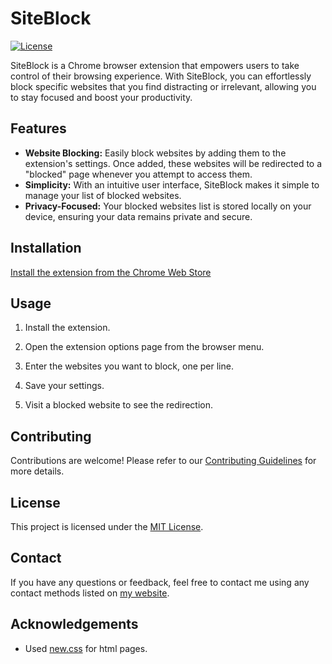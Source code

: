 # SiteBlock

[![License](https://img.shields.io/badge/license-MIT-blue.svg)](LICENSE.md)

SiteBlock is a Chrome browser extension that empowers users to take control of their browsing experience. With SiteBlock, you can effortlessly block specific websites that you find distracting or irrelevant, allowing you to stay focused and boost your productivity.

## Features

- **Website Blocking:** Easily block websites by adding them to the extension's settings. Once added, these websites will be redirected to a "blocked" page whenever you attempt to access them.
- **Simplicity:** With an intuitive user interface, SiteBlock makes it simple to manage your list of blocked websites.
- **Privacy-Focused:** Your blocked websites list is stored locally on your device, ensuring your data remains private and secure.

## Installation

[Install the extension from the Chrome Web Store](https://chrome.google.com/webstore/detail/siteblock/ghjkimampnaopgkijfpdmjljnolonadk/)

## Usage

1. Install the extension.

2. Open the extension options page from the browser menu.

3. Enter the websites you want to block, one per line.

4. Save your settings.

5. Visit a blocked website to see the redirection.

## Contributing

Contributions are welcome! Please refer to our [Contributing Guidelines](CONTRIBUTING.md) for more details.

## License

This project is licensed under the [MIT License](LICENSE.md).

## Contact

If you have any questions or feedback, feel free to contact me using any contact methods listed on [my website](https://salikkhan.com).

## Acknowledgements

- Used [new.css](https://newcss.net) for html pages.
